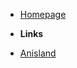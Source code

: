 * [Homepage]()

* **Links**
* [<i class="fa-brands fa-github"></i> Anisland](https://github.com/6bir/Anisland)